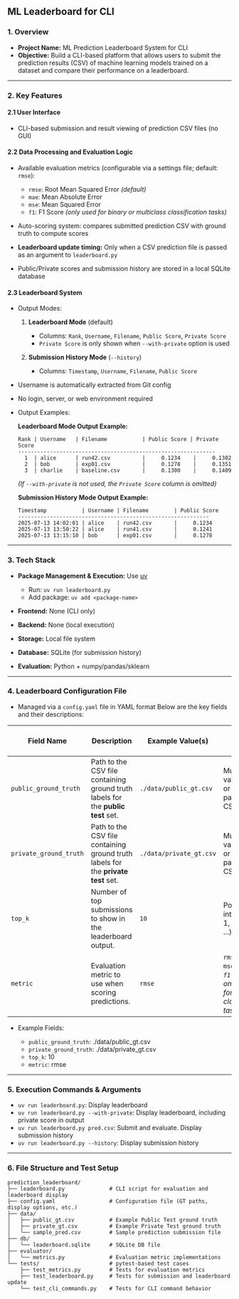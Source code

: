 ## ML Leaderboard for CLI

### 1. Overview

* **Project Name:** ML Prediction Leaderboard System for CLI
* **Objective:** Build a CLI-based platform that allows users to submit the prediction results (CSV) of machine learning models trained on a dataset and compare their performance on a leaderboard.

---

### 2. Key Features

#### 2.1 User Interface

* CLI-based submission and result viewing of prediction CSV files (no GUI)

#### 2.2 Data Processing and Evaluation Logic

* Available evaluation metrics (configurable via a settings file; default: `rmse`):

  * `rmse`: Root Mean Squared Error *(default)*
  * `mae`: Mean Absolute Error
  * `mse`: Mean Squared Error
  * `f1`: F1 Score *(only used for binary or multiclass classification tasks)*

* Auto-scoring system: compares submitted prediction CSV with ground truth to compute scores

* **Leaderboard update timing:** Only when a CSV prediction file is passed as an argument to `leaderboard.py`

* Public/Private scores and submission history are stored in a local SQLite database

#### 2.3 Leaderboard System

* Output Modes:

  1. **Leaderboard Mode** (default)

     * Columns: `Rank`, `Username`, `Filename`, `Public Score`, `Private Score`
     * `Private Score` is only shown when `--with-private` option is used

  2. **Submission History Mode** (`--history`)

     * Columns: `Timestamp`, `Username`, `Filename`, `Public Score`

* Username is automatically extracted from Git config

* No login, server, or web environment required

* Output Examples:

  **Leaderboard Mode Output Example:**

  ```
  Rank | Username   | Filename           | Public Score | Private Score
  --------------------------------------------------------------
    1  | alice      | run42.csv          |     0.1234    |     0.1302
    2  | bob        | exp01.csv          |     0.1278    |     0.1351
    3  | charlie    | baseline.csv       |     0.1300    |     0.1409
  ```

  *(If `--with-private` is not used, the `Private Score` column is omitted)*

  **Submission History Mode Output Example:**

  ```
  Timestamp           | Username | Filename        | Public Score
  ------------------------------------------------------------
  2025-07-13 14:02:01 | alice    | run42.csv       |     0.1234
  2025-07-13 13:50:22 | alice    | run41.csv       |     0.1241
  2025-07-13 13:15:10 | bob      | exp01.csv       |     0.1278
  ```

---

### 3. Tech Stack

* **Package Management & Execution:** Use [uv](https://github.com/astral-sh/uv)

  * Run: `uv run leaderboard.py`
  * Add package: `uv add <package-name>`

* **Frontend:** None (CLI only)

* **Backend:** None (local execution)

* **Storage:** Local file system

* **Database:** SQLite (for submission history)

* **Evaluation:** Python + numpy/pandas/sklearn

---

### 4. Leaderboard Configuration File

* Managed via a `config.yaml` file in YAML format
Below are the key fields and their descriptions:

| Field Name             | Description                                                                       | Example Value(s)        | Allowed Values / Notes                                                             |
| ---------------------- | --------------------------------------------------------------------------------- | ----------------------- | ---------------------------------------------------------------------------------- |
| `public_ground_truth`  | Path to the CSV file containing ground truth labels for the **public test** set.  | `./data/public_gt.csv`  | Must be a valid relative or absolute path to a CSV file.                           |
| `private_ground_truth` | Path to the CSV file containing ground truth labels for the **private test** set. | `./data/private_gt.csv` | Must be a valid relative or absolute path to a CSV file.                           |
| `top_k`                | Number of top submissions to show in the leaderboard output.                      | `10`                    | Positive integer (e.g., 1, 5, 10, 20, ...)                                         |
| `metric`               | Evaluation metric to use when scoring predictions.                                | `rmse`                  | `rmse`, `mae`, `mse`, `f1`<br>*`f1` should only be used for classification tasks.* |

* Example Fields:

  * `public_ground_truth`: ./data/public\_gt.csv
  * `private_ground_truth`: ./data/private\_gt.csv
  * `top_k`: 10
  * `metric`: rmse

---

### 5. Execution Commands & Arguments

* `uv run leaderboard.py`: Display leaderboard
* `uv run leaderboard.py --with-private`: Display leaderboard, including private score in output
* `uv run leaderboard.py pred.csv`: Submit and evaluate. Display submission history
* `uv run leaderboard.py --history`: Display submission history

---

### 6. File Structure and Test Setup

```
prediction_leaderboard/
├── leaderboard.py              # CLI script for evaluation and leaderboard display
├── config.yaml                 # Configuration file (GT paths, display options, etc.)
├── data/
│   ├── public_gt.csv           # Example Public Test ground truth
│   ├── private_gt.csv          # Example Private Test ground truth
│   └── sample_pred.csv         # Sample prediction submission file
├── db/
│   └── leaderboard.sqlite      # SQLite DB file
├── evaluator/
│   └── metrics.py              # Evaluation metric implementations
└── tests/                      # pytest-based test cases
    ├── test_metrics.py         # Tests for evaluation metrics
    ├── test_leaderboard.py     # Tests for submission and leaderboard update
    └── test_cli_commands.py    # Tests for CLI command behavior
```
